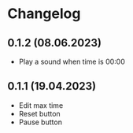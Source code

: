 # Changelog

## 0.1.2 (08.06.2023)

* Play a sound when time is 00:00

## 0.1.1 (19.04.2023)

* Edit max time
* Reset button
* Pause button
